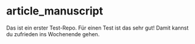 # article_manuscript
Das ist ein erster Test-Repo.
Für einen Test ist das sehr gut! Damit kannst du zufrieden ins Wochenende gehen.
